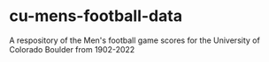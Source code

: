 # cu-mens-football-data
A respository of the Men's football game scores for the University of Colorado Boulder from 1902-2022
